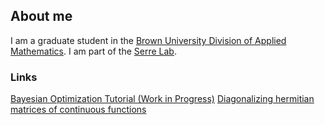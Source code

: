 ## About me
I am a graduate student in the [Brown University Division of Applied Mathematics](https://www.brown.edu/academics/applied-mathematics/). I am part of the [Serre Lab](http://serre-lab.clps.brown.edu/).

### Links
[Bayesian Optimization Tutorial (Work in Progress)](https://github.com/nathanlmeyers/hyperparam2/tree/master/tutorial)
[Diagonalizing hermitian matrices of continuous functions](https://arxiv.org/pdf/1212.5732.pdf)
